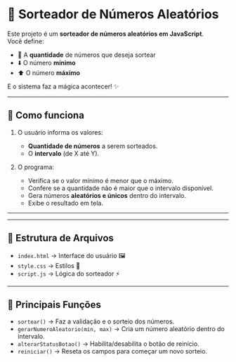 # 🎲 Sorteador de Números Aleatórios  

Este projeto é um **sorteador de números aleatórios em JavaScript**.  
Você define:  
- 🔢 A **quantidade** de números que deseja sortear  
- ⬇️ O número **mínimo**  
- ⬆️ O número **máximo**  

E o sistema faz a mágica acontecer! ✨  

---

## 🚀 Como funciona  

1. O usuário informa os valores:  
   - **Quantidade de números** a serem sorteados.  
   - O **intervalo** (de X até Y).  

2. O programa:  
   - Verifica se o valor mínimo é menor que o máximo.  
   - Confere se a quantidade não é maior que o intervalo disponível.  
   - Gera números **aleatórios e únicos** dentro do intervalo.  
   - Exibe o resultado em tela.  

---

---

## 📂 Estrutura de Arquivos  

- `index.html` → Interface do usuário 🖼️  
- `style.css` → Estilos 🎨  
- `script.js` → Lógica do sorteador ⚡  

---

## 🔑 Principais Funções  

- `sortear()` → Faz a validação e o sorteio dos números.  
- `gerarNumeroAleatorio(min, max)` → Cria um número aleatório dentro do intervalo.  
- `alterarStatusBotao()` → Habilita/desabilita o botão de reinício.  
- `reiniciar()` → Reseta os campos para começar um novo sorteio.  
